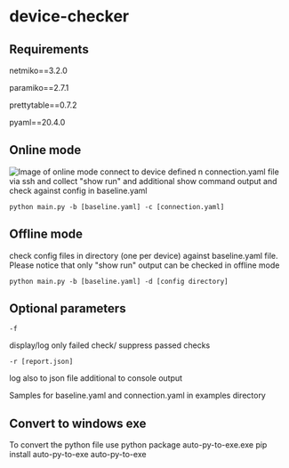 # device-checker

## Requirements
netmiko==3.2.0

paramiko==2.7.1

prettytable==0.7.2

pyaml==20.4.0

## Online mode
![Image of online mode](https://i.ibb.co/ByW9Tvw/online-mode.jpg)
connect to device defined n connection.yaml file via ssh and collect "show run" and additional show command output and check against config in baseline.yaml 
```
python main.py -b [baseline.yaml] -c [connection.yaml]
```

## Offline mode
check config files in directory (one per device) against baseline.yaml file. Please notice that only "show run" output can be checked in offline mode
```
python main.py -b [baseline.yaml] -d [config directory]
```

## Optional parameters
```
-f
```
display/log only failed check/ suppress passed checks

```
-r [report.json]
```
log also to json file additional to console output

Samples for baseline.yaml and connection.yaml in examples directory

## Convert to windows exe
To convert the python file use python package auto-py-to-exe.exe
pip install auto-py-to-exe
auto-py-to-exe
